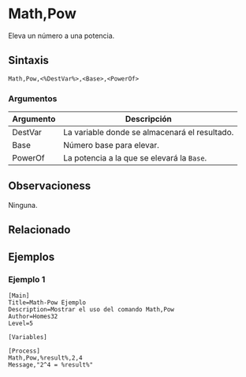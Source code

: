 # Math,Pow

Eleva un número a una potencia.

## Sintaxis

```pebakery
Math,Pow,<%DestVar%>,<Base>,<PowerOf>
```

### Argumentos

| Argumento | Descripción |
| --- | --- |
| DestVar | La variable donde se almacenará el resultado. |
| Base | Número base para elevar. |
| PowerOf | La potencia a la que se elevará la `Base`. |

## Observacioness

Ninguna.

## Relacionado

## Ejemplos

### Ejemplo 1

```pebakery
[Main]
Title=Math-Pow Ejemplo
Description=Mostrar el uso del comando Math,Pow
Author=Homes32
Level=5

[Variables]

[Process]
Math,Pow,%result%,2,4
Message,"2^4 = %result%"
```
